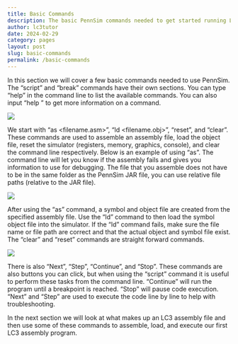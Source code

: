 ```yaml
---
title: Basic Commands
description: The basic PennSim commands needed to get started running LC3 code. Commands such as load (ld), assembly (as), clear, reset, and continue.
author: lc3tutor
date: 2024-02-29
category: pages
layout: post
slug: basic-commands
permalink: /basic-commands
---
```


In this section we will cover a few basic commands needed to use PennSim. The “script” and “break” commands have their own sections. You can type “help” in the command line to list the available commands. You can also input “help <command>” to get more information on a command.

<img src="{{ site.imageurl }}1/1-2-1a.png" class="center_img">

We start with “as <filename.asm>”, “ld <filename.obj>”, “reset”, and “clear”. These commands are used to assemble an assembly file, load the object file, reset the simulator (registers, memory, graphics, console), and clear the command line respectively. Below is an example of using “as”. The command line will let you know if the assembly fails and gives you information to use for debugging. The file that you assemble does not have to be in the same folder as the PennSim JAR file, you can use relative file paths (relative to the JAR file).

<img src="{{ site.imageurl }}1/1-2-1.png" class="center_img">

After using the “as” command, a symbol and object file are created from the specified assembly file. Use the “ld” command to then load the symbol object file into the simulator. If the “ld” command fails, make sure the file name or file path are correct and that the actual object and symbol file exist. The “clear” and “reset” commands are straight forward commands.

<img src="{{ site.imageurl }}1/1-2-2.png" class="center_img">

There is also “Next”, “Step”, “Continue”, and “Stop”. These commands are also buttons you can click, but when using the “script” command it is useful to perform these tasks from the command line. “Continue” will run the program until a breakpoint is reached. “Stop” will pause code execution. “Next” and “Step” are used to execute the code line by line to help with troubleshooting.

In the next section we will look at what makes up an LC3 assembly file and then use some of these commands to assemble, load, and execute our first LC3 assembly program.

